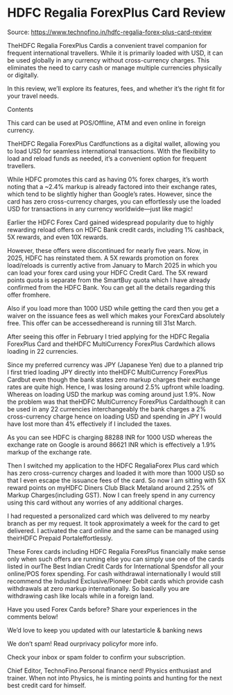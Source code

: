# HDFC Regalia ForexPlus Card Review

Source: https://www.technofino.in/hdfc-regalia-forex-plus-card-review

TheHDFC Regalia ForexPlus Cardis a convenient travel companion for frequent international travellers. While it is primarily loaded with USD, it can be used globally in any currency without cross-currency charges. This eliminates the need to carry cash or manage multiple currencies physically or digitally.

In this review, we’ll explore its features, fees, and whether it’s the right fit for your travel needs.

Contents

This card can be used at POS/Offline, ATM and even online in foreign currency.

TheHDFC Regalia ForexPlus Cardfunctions as a digital wallet, allowing you to load USD for seamless international transactions. With the flexibility to load and reload funds as needed, it’s a convenient option for frequent travellers.

While HDFC promotes this card as having 0% forex charges, it’s worth noting that a ~2.4% markup is already factored into their exchange rates, which tend to be slightly higher than Google’s rates. However, since the card has zero cross-currency charges, you can effortlessly use the loaded USD for transactions in any currency worldwide—just like magic!

Earlier the HDFC Forex Card gained widespread popularity due to highly rewarding reload offers on HDFC Bank credit cards, including 1% cashback, 5X rewards, and even 10X rewards.

However, these offers were discontinued for nearly five years. Now, in 2025, HDFC has reinstated them. A 5X rewards promotion on forex load/reloads is currently active from January to March 2025 in which you can load your forex card using your HDFC Credit Card. The 5X reward points quota is separate from the SmartBuy quota which I have already confirmed from the HDFC Bank. You can get all the details regarding this offer fromhere.

Also if you load more than 1000 USD while getting the card then you get a waiver on the issuance fees as well which makes your ForexCard absolutely free. This offer can be accessedhereand is running till 31st March.

After seeing this offer in February I tried applying for the HDFC Regalia ForexPlus Card and theHDFC MultiCurrency ForexPlus Cardwhich allows loading in 22 currencies.

Since my preferred currency was JPY (Japanese Yen) due to a planned trip I first tried loading JPY directly into theHDFC MultiCurrency ForexPlus Cardbut even though the bank states zero markup charges their exchange rates are quite high. Hence, I was losing around 2.5% upfront while loading. Whereas on loading USD the markup was coming around just 1.9%. Now the problem was that theHDFC MultiCurrency ForexPlus Cardalthough it can be used in any 22 currencies interchangeably the bank charges a 2% cross-currency charge hence on loading USD and spending in JPY I would have lost more than 4% effectively if I included the taxes.

As you can see HDFC is charging 88288 INR for 1000 USD whereas the exchange rate on Google is around 86621 INR which is effectively a 1.9% markup of the exchange rate.

Then I switched my application to the HDFC RegaliaForex Plus card which has zero cross-currency charges and loaded it with more than 1000 USD so that I even escape the issuance fees of the card. So now I am sitting with 5X reward points on myHDFC Diners Club Black Metaland around 2.25% of Markup Charges(including GST). Now I can freely spend in any currency using this card without any worries of any additional charges.

I had requested a personalized card which was delivered to my nearby branch as per my request. It took approximately a week for the card to get delivered. I activated the card online and the same can be managed using theirHDFC Prepaid Portaleffortlessly.

These Forex cards including HDFC Regalia ForexPlus financially make sense only when such offers are running else you can simply use one of the cards listed in ourThe Best Indian Credit Cards for International Spendsfor all your online/POS forex spending. For cash withdrawal internationally I would still recommend the IndusInd Exclusive/Pioneer Debit cards which provide cash withdrawals at zero markup internationally. So basically you are withdrawing cash like locals while in a foreign land.

Have you used Forex Cards before? Share your experiences in the comments below!

We’d love to keep you updated with our latestarticle & banking news

We don’t spam! Read ourprivacy policyfor more info.

Check your inbox or spam folder to confirm your subscription.

Chief Editor, TechnoFino.Personal finance nerd! Physics enthusiast and trainer. When not into Physics, he is minting points and hunting for the next best credit card for himself.